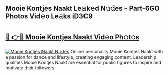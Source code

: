## Mooie Kontjes Naakt Le𝚊k𝚎d N𝚞𝚍es - Part-6GO Photos Vid𝚎o Le𝚊ks iD3C9

# <h2><a href="http://fb6r1i.evod.top/?m=Mooie+Kontjes+Naakt">🔗 👉🔴 Mooie Kontjes Naakt Vid𝚎o Ph𝚘t𝚘s</a></h2>

[![Mooie Kontjes Naakt N𝚞d𝚎s](https://i.imgur.com/8V9OHl7.gif)](http://fb6r1i.evod.top/?m=Mooie+Kontjes+Naakt)
Online personality Mooie Kontjes Naakt with a passion for dance and lifestyle, creating engaging content. Leadership qualities Mooie Kontjes Naakt are essential for public figures to inspire and motivate their followers. 
